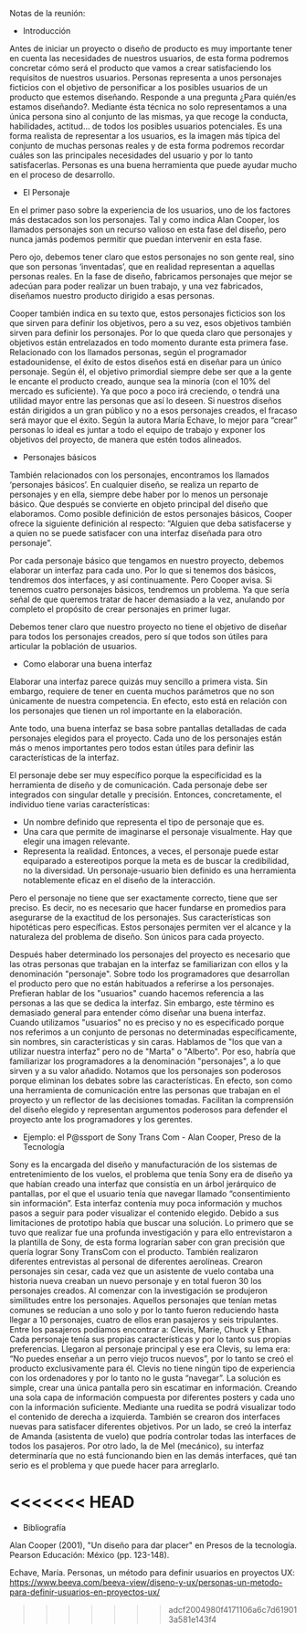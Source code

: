 Notas de la reunión:

- Introducción

Antes de iniciar un proyecto o diseño de producto es muy importante tener en cuenta las necesidades de nuestros usuarios, de esta forma podremos concretar cómo será el producto que vamos a crear satisfaciendo los requisitos de nuestros usuarios. Personas representa a unos personajes ficticios con el objetivo de personificar a los posibles usuarios de un producto que estemos diseñando. Responde a una pregunta ¿Para quién/es estamos diseñando?. Mediante ésta técnica no solo representamos a una única persona sino al conjunto de las mismas, ya que recoge la conducta, habilidades, actitud… de todos los posibles usuarios potenciales.
Es una forma realista de representar a los usuarios, es la imagen más típica del conjunto de muchas personas reales y de esta forma podremos recordar cuáles son las principales necesidades del usuario y por lo tanto satisfacerlas. Personas es una buena herramienta que puede ayudar mucho en el proceso de desarrollo. 

- El Personaje 

En el primer paso sobre la experiencia de los usuarios, uno de los factores más destacados son los personajes. Tal y como indica Alan Cooper, los llamados personajes son un recurso valioso en esta fase del diseño, pero nunca jamás podemos permitir que puedan intervenir en esta fase. 

Pero ojo, debemos tener claro que estos personajes no son gente real, sino que son personas ‘inventadas’, que en realidad representan a aquellas personas reales. En la fase de diseño, fabricamos personajes que mejor se adecúan para poder realizar un buen trabajo, y una vez fabricados, diseñamos nuestro producto dirigido a esas personas.

Cooper también indica en su texto que, estos personajes ficticios son los que sirven para definir los objetivos, pero a su vez, esos objetivos también sirven para definir los personajes. Por lo que queda claro que personajes y objetivos están entrelazados en todo momento durante esta primera fase. 
Relacionado con los llamados personas, según el programador estadounidense, el éxito de estos diseños está en diseñar para un único personaje. Según él, el objetivo primordial siempre debe ser que a la gente le encante el producto creado, aunque sea la minoría (con el 10% del mercado es suficiente). Ya que poco a poco irá creciendo, o tendrá una utilidad mayor entre las personas que así lo deseen. Si nuestros diseños están dirigidos a un gran público y no a esos personajes creados, el fracaso será mayor que el éxito. 
Según la autora María Echave, lo mejor para “crear” personas lo ideal es juntar a todo el equipo de trabajo y exponer los objetivos del proyecto, de manera que estén todos alineados.

- Personajes básicos 

También relacionados con los personajes, encontramos los llamados ‘personajes básicos’. En cualquier diseño, se realiza un reparto de personajes y en ella, siempre debe haber por lo menos un personaje básico. Que después se convierte en objeto principal del diseño que elaboramos. 
Como posible definición de estos personajes básicos, Cooper ofrece la siguiente definición al respecto: “Alguien que deba satisfacerse y a quien no se puede satisfacer con una interfaz diseñada para otro personaje”.

Por cada personaje básico que tengamos en nuestro proyecto, debemos elaborar un interfaz para cada uno. Por lo que si tenemos dos básicos, tendremos dos interfaces, y así continuamente. Pero Cooper avisa. Si tenemos cuatro personajes básicos, tendremos un problema. Ya que sería señal de que queremos tratar de hacer demasiado a la vez, anulando por completo el propósito de crear personajes en primer lugar. 

Debemos tener claro que nuestro proyecto no tiene el objetivo de diseñar para todos los personajes creados, pero sí que todos son útiles para articular la población de usuarios. 

- Como elaborar una buena interfaz 

Elaborar una interfaz parece quizás muy sencillo a primera vista. Sin embargo, requiere de tener en cuenta muchos parámetros que no son únicamente de nuestra competencia. En efecto, esto está en relación con los personajes que tienen un rol importante en la elaboración. 

Ante todo, una buena interfaz se basa sobre pantallas detalladas de cada personajes elegidos para el proyecto. Cada uno de los personajes están más o menos importantes pero todos estan útiles para definir las características de la interfaz. 

El personaje debe ser muy específico porque la especificidad es la herramienta de diseño y de comunicación. Cada personaje debe ser integrados con singular detalle y precisión. 
Entonces, concretamente, el individuo tiene varias características: 
- Un nombre definido que representa el tipo de personaje que es.
- Una cara que permite de imaginarse el personaje visualmente. Hay que elegir una imagen relevante. 
- Representa la realidad. Entonces, a veces, el personaje puede estar equiparado a estereotipos porque la meta es de buscar la credibilidad, no la diversidad. 
Un personaje-usuario bien definido es una herramienta notablemente eficaz en el diseño de la interacción. 

Pero el personaje no tiene que ser exactamente correcto, tiene que ser preciso. Es decir, no es necesario que hacer fundarse en promedios para asegurarse de la exactitud de los personajes. Sus características son hipotéticas pero específicas. Estos personajes permiten ver el alcance y la naturaleza del problema de diseño. Son únicos para cada proyecto. 

Después haber determinado los personajes del proyecto es necesario que las otras personas que trabajan en la interfaz se familiarizan con ellos y la denominación "personaje". Sobre todo los programadores que desarrollan el producto pero que no están habituados a referirse a los personajes. Prefieran hablar de los "usuarios" cuando hacemos referencia a las personas a las que se dedica la interfaz. Sin embargo, este término es demasiado general para entender cómo diseñar una buena interfaz. Cuando utilizamos "usuarios" no es preciso y no es especificado porque nos referimos a un conjunto de personas no determinadas específicamente, sin nombres, sin características y sin caras. Hablamos de "los que van a utilizar nuestra interfaz" pero no de "Marta" o "Alberto". 
Por eso, habría que familiarizar los programadores a la denominación "personajes", a lo que sirven y a su valor añadido. 
Notamos que los personajes son poderosos porque eliminan los debates sobre las características. En efecto, son como una herramienta de comunicación entre las personas que trabajan en el proyecto y un reflector de las decisiones tomadas. Facilitan la comprensión del diseño elegido y representan argumentos poderosos para defender el proyecto ante los programadores y los gerentes. 

- Ejemplo: el P@ssport de Sony Trans Com - Alan Cooper, Preso de la Tecnología

Sony es la encargada del diseño y manufacturación de los sistemas de entretenimiento de los vuelos, el problema que tenía Sony era de diseño ya que habían creado una interfaz que consistía en un árbol jerárquico de pantallas, por el que el usuario tenía que navegar llamado “consentimiento sin información”. Esta interfaz contenía muy poca información y muchos pasos a seguir para poder visualizar el contenido elegido. Debido a sus limitaciones de prototipo había que buscar una solución.
Lo primero que se tuvo que realizar fue una profunda investigación y para ello entrevistaron a la plantilla de Sony, de esta forma lograrían saber con gran precisión que quería lograr Sony TransCom con el producto. También realizaron diferentes entrevistas al personal de diferentes aerolíneas. Crearon personajes sin cesar, cada vez que un asistente de vuelo contaba una historia nueva creaban un nuevo personaje y en total fueron 30 los personajes creados. Al comenzar con la investigación se produjeron  similitudes entre los personajes. Aquellos personajes que tenían metas comunes se reducían a uno solo y por lo tanto fueron reduciendo hasta llegar a 10 personajes, cuatro de ellos eran pasajeros y seis tripulantes. 
Entre los pasajeros podíamos encontrar a: Clevis, Marie, Chuck y Ethan. Cada personaje tenía sus propias características y por lo tanto sus propias preferencias. Llegaron al personaje principal y ese era Clevis, su lema era: “No puedes enseñar a un perro viejo trucos nuevos”, por lo tanto se creó el producto exclusivamente para él. 
Clevis no tiene ningún tipo de experiencia con los ordenadores y por lo tanto no le gusta “navegar”. La solución es simple, crear una única pantalla pero sin escatimar en información. Creando una sola capa de información compuesta por diferentes posters y cada uno con la información suficiente. Mediante una ruedita se podrá visualizar todo el contenido de derecha a izquierda. 
También se crearon dos interfaces nuevas para satisfacer diferentes objetivos. Por un lado, se creó la interfaz de Amanda (asistenta de vuelo) que podría controlar todas las interfaces de todos los pasajeros. Por otro lado, la de Mel (mecánico), su interfaz determinaría que no está funcionando bien en las demás interfaces, qué tan serio es el problema y que puede hacer para arreglarlo.  

<<<<<<< HEAD
=======

- Bibliografía

Alan Cooper (2001), "Un diseño para dar placer" en Presos de la tecnología. Pearson Educación: México (pp. 123-148). 

Echave, María. Personas, un método para definir usuarios en proyectos UX:
https://www.beeva.com/beeva-view/diseno-y-ux/personas-un-metodo-para-definir-usuarios-en-proyectos-ux/ 
>>>>>>> adcf2004980f4171106a6c7d619013a581e143f4
